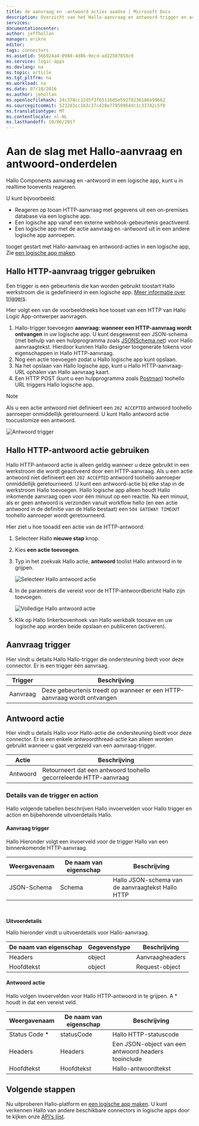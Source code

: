 ```yaml
---
title: de aanvraag en -antwoord acties aaaUse | Microsoft Docs
description: Overzicht van het Hallo-aanvraag en antwoord-trigger en action in een Azure logic app
services: 
documentationcenter: 
author: jeffhollan
manager: erikre
editor: 
tags: connectors
ms.assetid: 566924a4-0988-4d86-9ecd-ad22507858c0
ms.service: logic-apps
ms.devlang: na
ms.topic: article
ms.tgt_pltfrm: na
ms.workload: na
ms.date: 07/18/2016
ms.author: jehollan
ms.openlocfilehash: 24c378cc12d5f3f65116d5e59278236186a99662
ms.sourcegitcommit: 523283cc1b3c37c428e77850964dc1c33742c5f0
ms.translationtype: MT
ms.contentlocale: nl-NL
ms.lasthandoff: 10/06/2017
---
```

# <a name="get-started-with-hello-request-and-response-components"></a>Aan de slag met Hallo-aanvraag en antwoord-onderdelen
Hallo Components aanvraag en -antwoord in een logische app, kunt u in realtime tooevents reageren.

U kunt bijvoorbeeld:

* Reageren op tooan HTTP-aanvraag met gegevens uit een on-premises database via een logische app.
* Een logische app vanaf een externe webhook-gebeurtenis geactiveerd.
* Een logische app met de actie aanvraag en -antwoord uit in een andere logische app aanroepen.

tooget gestart met Hallo-aanvraag en antwoord-acties in een logische app, Zie [een logische app maken](../logic-apps/logic-apps-create-a-logic-app.md).

## <a name="use-hello-http-request-trigger"></a>Hallo HTTP-aanvraag trigger gebruiken
Een trigger is een gebeurtenis die kan worden gebruikt toostart Hallo werkstroom die is gedefinieerd in een logische app. [Meer informatie over triggers](connectors-overview.md).

Hier volgt een van de voorbeeldreeks hoe tooset van een HTTP van Hallo Logic App-ontwerper aanvragen.

1. Hallo-trigger toevoegen **aanvraag: wanneer een HTTP-aanvraag wordt ontvangen** in uw logische app. U kunt desgewenst een JSON-schema (met behulp van een hulpprogramma zoals [JSONSchema.net](http://jsonschema.net)) voor Hallo aanvraagtekst. Hierdoor kunnen Hallo designer toogenerate tokens voor eigenschappen in Hallo HTTP-aanvraag.
2. Nog een actie toevoegen zodat u Hallo logische app kunt opslaan.
3. Na het opslaan van Hallo logische app, kunt u Hallo HTTP-aanvraag-URL ophalen van Hallo aanvraag kaart.
4. Een HTTP POST (kunt u een hulpprogramma zoals [Postman](https://www.getpostman.com/)) toohello URL triggers Hallo logische app.

> [!NOTE]
> Als u een actie antwoord niet definieert een `202 ACCEPTED` antwoord toohello aanroeper onmiddellijk geretourneerd. U kunt Hallo antwoord actie toocustomize een antwoord.
> 
> 

![Antwoord trigger](./media/connectors-native-reqres/using-trigger.png)

## <a name="use-hello-http-response-action"></a>Hallo HTTP-antwoord actie gebruiken
Hallo HTTP-antwoord actie is alleen geldig wanneer u deze gebruikt in een werkstroom die wordt geactiveerd door een HTTP-aanvraag. Als u een actie antwoord niet definieert een `202 ACCEPTED` antwoord toohello aanroeper onmiddellijk geretourneerd.  U kunt een antwoord-actie bij elke stap in de werkstroom Hallo toevoegen. Hallo logische app alleen houdt Hallo inkomende aanvraag open voor één minuut op een reactie.  Na een minuut, als er geen antwoord is verzonden vanuit workflow hello (en een actie antwoord in de definitie van de Hallo bestaat) een `504 GATEWAY TIMEOUT` toohello aanroeper wordt geretourneerd.

Hier ziet u hoe tooadd een actie van de HTTP-antwoord:

1. Selecteer Hallo **nieuwe stap** knop.
2. Kies **een actie toevoegen**.
3. Typ in het zoekvak Hallo actie, **antwoord** toolist Hallo antwoord in te grijpen.
   
    ![Selecteer Hallo antwoord actie](./media/connectors-native-reqres/using-action-1.png)
4. In de parameters die vereist voor de HTTP-antwoordbericht Hallo zijn toevoegen.
   
    ![Volledige Hallo antwoord actie](./media/connectors-native-reqres/using-action-2.png)
5. Klik op Hallo linkerbovenhoek van Hallo werkbalk toosave en uw logische app worden beide opslaan en publiceren (activeren).

## <a name="request-trigger"></a>Aanvraag trigger
Hier vindt u details Hallo Hallo-trigger die ondersteuning biedt voor deze connector. Er is een trigger één aanvraag.

| Trigger | Beschrijving |
| --- | --- |
| Aanvraag |Deze gebeurtenis treedt op wanneer er een HTTP-aanvraag wordt ontvangen |

## <a name="response-action"></a>Antwoord actie
Hier vindt u details Hallo voor Hallo-actie die ondersteuning biedt voor deze connector. Er is een enkele antwoordthread-actie kan alleen worden gebruikt wanneer u gaat vergezeld van een aanvraag-trigger.

| Actie | Beschrijving |
| --- | --- |
| Antwoord |Retourneert dat een antwoord toohello gecorreleerde HTTP-aanvraag |

### <a name="trigger-and-action-details"></a>Details van de trigger en action
Hallo volgende tabellen beschrijven Hallo invoervelden voor Hallo trigger en action en bijbehorende uitvoerdetails Hallo.

#### <a name="request-trigger"></a>Aanvraag trigger
Hallo Hieronder volgt een invoerveld voor de trigger Hallo van een binnenkomende HTTP-aanvraag.

| Weergavenaam | De naam van eigenschap | Beschrijving |
| --- | --- | --- |
| JSON-Schema |Schema |Hallo JSON-schema van de aanvraagtekst Hallo HTTP |

<br>

**Uitvoerdetails**

Hallo hieronder vindt u uitvoerdetails voor Hallo-aanvraag.

| De naam van eigenschap | Gegevenstype | Beschrijving |
| --- | --- | --- |
| Headers |object |Aanvraagheaders |
| Hoofdtekst |object |Request-object |

#### <a name="response-action"></a>Antwoord actie
Hallo volgen invoervelden voor Hallo HTTP-antwoord in te grijpen. A * houdt in dat een vereist veld.

| Weergavenaam | De naam van eigenschap | Beschrijving |
| --- | --- | --- |
| Status Code * |statusCode |Hallo HTTP-statuscode |
| Headers |Headers |Een JSON-object van een antwoord headers tooinclude |
| Hoofdtekst |Hoofdtekst |Hallo-antwoordtekst |

## <a name="next-steps"></a>Volgende stappen
Nu uitproberen Hallo-platform en [een logische app maken](../logic-apps/logic-apps-create-a-logic-app.md). U kunt verkennen Hallo van andere beschikbare connectors in logische apps door te kijken onze [API's lijst](apis-list.md).

